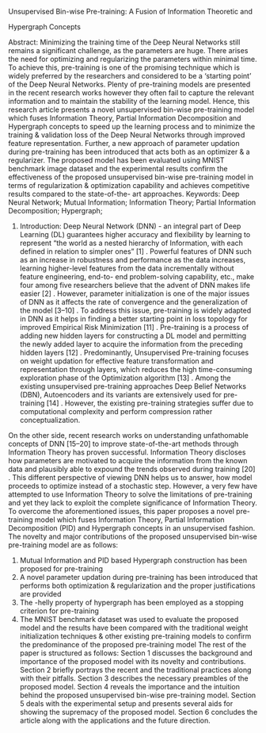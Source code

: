 Unsupervised Bin-wise Pre-training: A Fusion of Information Theoretic and

Hypergraph Concepts

Abstract:
Minimizing the training time of the Deep Neural Networks still remains a significant
challenge, as the parameters are huge. There arises the need for optimizing and
regularizing the parameters within minimal time. To achieve this, pre-training is one of
the promising technique which is widely preferred by the researchers and considered to
be a ‘starting point’ of the Deep Neural Networks. Plenty of pre-training models are
presented in the recent research works however they often fail to capture the relevant
information and to maintain the stability of the learning model. Hence, this research
article presents a novel unsupervised bin-wise pre-training model which fuses
Information Theory, Partial Information Decomposition and Hypergraph concepts to
speed up the learning process and to minimize the training &amp; validation loss of the Deep
Neural Networks through improved feature representation. Further, a new approach of
parameter updation during pre-training has been introduced that acts both as an
optimizer &amp; a regularizer. The proposed model has been evaluated using MNIST
benchmark image dataset and the experimental results confirm the effectiveness of the
proposed unsupervised bin-wise pre-training model in terms of regularization &amp;
optimization capability and achieves competitive results compared to the state-of-the-
art approaches.
Keywords: Deep Neural Network; Mutual Information; Information Theory; Partial
Information Decomposition; Hypergraph;
1. Introduction:
Deep Neural Network (DNN) - an integral part of Deep Learning (DL) guarantees higher
accuracy and flexibility by learning to represent “the world as a nested hierarchy of
Information, with each defined in relation to simpler ones” [1] . Powerful features of
DNN such as an increase in robustness and performance as the data increases, learning
higher-level features from the data incrementally without feature engineering, end-to-
end problem-solving capability, etc., make four among five researchers believe that the
advent of DNN makes life easier [2] . However, parameter initialization is one of the
major issues of DNN as it affects the rate of convergence and the generalization of the
model [3–10] .
To address this issue, pre-training is widely adapted in DNN as it helps in finding a
better starting point in loss topology for improved Empirical Risk Minimization [11] .
Pre-training is a process of adding new hidden layers for constructing a DL model and
permitting the newly added layer to acquire the information from the preceding hidden
layers [12] . Predominantly, Unsupervised Pre-training focuses on weight updation for
effective feature transformation and representation through layers, which reduces the
high time-consuming exploration phase of the Optimization algorithm [13] . Among the
existing unsupervised pre-training approaches Deep Belief Networks (DBN),
Autoencoders and its variants are extensively used for pre-training [14] . However, the
existing pre-training strategies suffer due to computational complexity and perform
compression rather conceptualization.

On the other side, recent research works on understanding unfathomable concepts of
DNN [15–20] to improve state-of-the-art methods through Information Theory has
proven successful. Information Theory discloses how parameters are motivated to
acquire the information from the known data and plausibly able to expound the trends
observed during training [20] . This different perspective of viewing DNN helps us to
answer, how model proceeds to optimize instead of a stochastic step. However, a very
few have attempted to use Information Theory to solve the limitations of pre-training
and yet they lack to exploit the complete significance of Information Theory.
To overcome the aforementioned issues, this paper proposes a novel pre-training model
which fuses Information Theory, Partial Information Decomposition (PID) and
Hypergraph concepts in an unsupervised fashion. The novelty and major contributions
of the proposed unsupervised bin-wise pre-training model are as follows:
1. Mutual Information and PID based Hypergraph construction has been proposed
for pre-training
2. A novel parameter updation during pre-training has been introduced that
performs both optimization &amp; regularization and the proper justifications are
provided
3. The -helly property of hypergraph has been employed as a stopping criterion for
pre-training
4. The MNIST benchmark dataset was used to evaluate the proposed model and the
results have been compared with the traditional weight initialization techniques
&amp; other existing pre-training models to confirm the predominance of the
proposed pre-training model
The rest of the paper is structured as follows: Section 1 discusses the background and
importance of the proposed model with its novelty and contributions. Section 2 briefly
portrays the recent and the traditional practices along with their pitfalls. Section 3
describes the necessary preambles of the proposed model. Section 4 reveals the
importance and the intuition behind the proposed unsupervised bin-wise pre-training
model. Section 5 deals with the experimental setup and presents several aids for
showing the supremacy of the proposed model. Section 6 concludes the article along
with the applications and the future direction.
